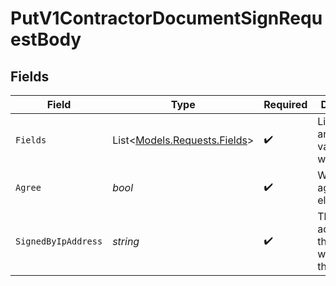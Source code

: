 # PutV1ContractorDocumentSignRequestBody


## Fields

| Field                                                           | Type                                                            | Required                                                        | Description                                                     |
| --------------------------------------------------------------- | --------------------------------------------------------------- | --------------------------------------------------------------- | --------------------------------------------------------------- |
| `Fields`                                                        | List<[Models.Requests.Fields](../../Models/Requests/Fields.md)> | :heavy_check_mark:                                              | List of fields and the values they will be set to.              |
| `Agree`                                                         | *bool*                                                          | :heavy_check_mark:                                              | Whether you agree to sign electronically                        |
| `SignedByIpAddress`                                             | *string*                                                        | :heavy_check_mark:                                              | The IP address of the signatory who signed the form.            |